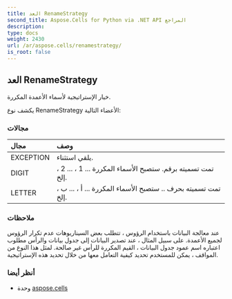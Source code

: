 ```yaml
---
title: العد RenameStrategy
second_title: Aspose.Cells for Python via .NET API المراجع
description:
type: docs
weight: 2430
url: /ar/aspose.cells/renamestrategy/
is_root: false
---
```

##  العد RenameStrategy
خيار الإستراتيجية لأسماء الأعمدة المكررة.



يكشف نوع RenameStrategy الأعضاء التالية:

###  مجالات
| مجال| وصف|
| :- | :- |
| EXCEPTION | يلقي استثناء.|
| DIGIT | تمت تسميته برقم. ستصبح الأسماء المكررة ... 1 ، ... 2 ، إلخ.|
| LETTER | تمت تسميته بحرف .. ستصبح الأسماء المكررة ... أ ، ... ب ، إلخ.|



###  ملاحظات

عند معالجة البيانات باستخدام الرؤوس ، تتطلب بعض السيناريوهات عدم تكرار الرؤوس لجميع الأعمدة.
على سبيل المثال ، عند تصدير البيانات إلى جدول بيانات والرأس مطلوب اعتباره اسم عمود جدول البيانات ،
القيم المكررة للرأس غير صالحة.
لمثل هذا النوع من المواقف ، يمكن للمستخدم تحديد كيفية التعامل معها من خلال تحديد هذه الإستراتيجية.

###  أنظر أيضا
* وحدة [aspose.cells](..)
